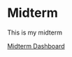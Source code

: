 # Midterm
This is my midterm

[Midterm Dashboard](https://public.tableau.com/views/SalesDashboard_17101994445810/Story1?:language=en-US&:sid=&:display_count=n&:origin=viz_share_link)
